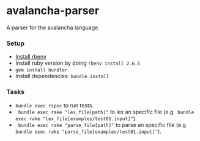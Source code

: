 # avalancha-parser

A parser for the avalancha language.

### Setup

- [Install rbenv](https://github.com/rbenv/rbenv-installer#rbenv-installer)
- Install ruby version by doing `rbenv install 2.6.5`
- `gem install bundler`
- Install dependencies: `bundle install`

### Tasks

- `bundle exec rspec` to run tests.
- ` bundle exec rake "lex_file[path]"` to lex an specific file (e.g ` bundle exec rake "lex_file[examples/test01.input]"`).
- ` bundle exec rake "parse_file[path]"` to parse an specific file (e.g ` bundle exec rake "parse_file[examples/test01.input]"`).
